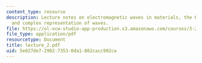 ```yaml
---
content_type: resource
description: Lecture notes on electromagnetic waves in materials, the Hall effect,
  and complex representation of waves.
file: https://ol-ocw-studio-app-production.s3.amazonaws.com/courses/3-225-electronic-and-mechanical-properties-of-materials-fall-2007/5e027de7290273530da1882cacc902ca_lecture_2.pdf
file_type: application/pdf
resourcetype: Document
title: lecture_2.pdf
uid: 5e027de7-2902-7353-0da1-882cacc902ca
---
```

